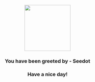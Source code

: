 <p align="center">
            <img src="https://raw.githubusercontent.com/PokeAPI/sprites/master/sprites/pokemon/273.png" width="150" height="150">
          </p>
          <h3 align="center">You have been greeted by - <b>Seedot</b></h3>
          <h3 align="center">Have a nice day!</h3>
        
